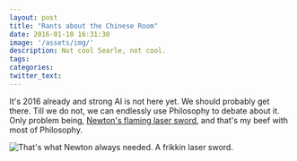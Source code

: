 ```yaml
---
layout: post
title: "Rants about the Chinese Room"
date: 2016-01-10 16:31:30
image: '/assets/img/'
description: Not cool Searle, not cool.
tags:
categories:
twitter_text:
---
```

It's 2016 already and strong AI is not here yet. We should probably get there. Till we do not, we can endlessly use Philosophy to debate about it. Only problem being, [Newton's flaming laser sword](https://philosophynow.org/issues/46/Newtons_Flaming_Laser_Sword), and that's my beef with most of Philosophy. 


![That's what Newton always needed. A frikkin laser sword.](https://pbs.twimg.com/media/B-yvPu6W4AIR81N.png)




